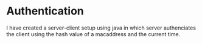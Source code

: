 # Authentication
I have created a server-client setup using java in which server authenciates the client using the hash value of a macaddress and the current time.
